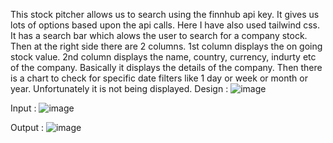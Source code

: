 This stock pitcher allows us to search using the finnhub api key. It gives us lots of options based upon the api calls. Here I have also used tailwind css. 
It has a search bar which alows the user to search for a company stock.
Then at the right side there are 2 columns.
1st column displays the on going stock value.
2nd column displays the name, country, currency, indurty etc of the company. Basically it displays the details of the company.
Then there is a chart to check for specific date filters like 1 day or week or month or year.
Unfortunately it is not being displayed.
Design : 
![image](https://github.com/user-attachments/assets/3e40fd88-9a2c-4356-9015-969e1f7939f9)

Input : 
![image](https://github.com/user-attachments/assets/62a32a89-b976-4869-b621-761d71c927eb)

Output : 
![image](https://github.com/user-attachments/assets/ac3b77e9-cb5b-4fcd-8390-07d580817e80)

